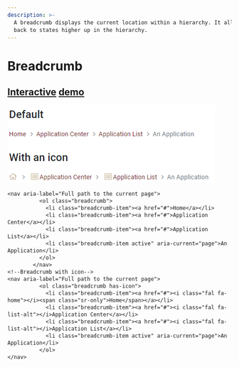 ```yaml
---
description: >-
  A breadcrumb displays the current location within a hierarchy. It allows going
  back to states higher up in the hierarchy.
---
```


# Breadcrumb

## [Interactive](http://cloud.crimsonlogic.com/2021/website/jds/v1/components.html#breadcrumb-wrapper) [demo](http://cloud.crimsonlogic.com/2021/website/jds/v1/components.html#breadcrumb-wrapper)

![](../.gitbook/assets/image%20%2858%29.png)

```text
<nav aria-label="Full path to the current page">
          <ol class="breadcrumb">
            <li class="breadcrumb-item"><a href="#">Home</a></li>
            <li class="breadcrumb-item"><a href="#">Application Center</a></li>
            <li class="breadcrumb-item"><a href="#">Application List</a></li>
            <li class="breadcrumb-item active" aria-current="page">An Application</li>
          </ol>
        </nav>
<!--Breadcrumb with icon-->
<nav aria-label="Full path to the current page">
          <ol class="breadcrumb has-icon">
            <li class="breadcrumb-item"><a href="#"><i class="fal fa-home"></i><span class="sr-only">Home</span></a></li>
            <li class="breadcrumb-item"><a href="#"><i class="fal fa-list-alt"></i>Application Center</a></li>
            <li class="breadcrumb-item"><a href="#"><i class="fal fa-list-alt"></i>Application List</a></li>
            <li class="breadcrumb-item active" aria-current="page">An Application</li>
          </ol>
</nav>
```

